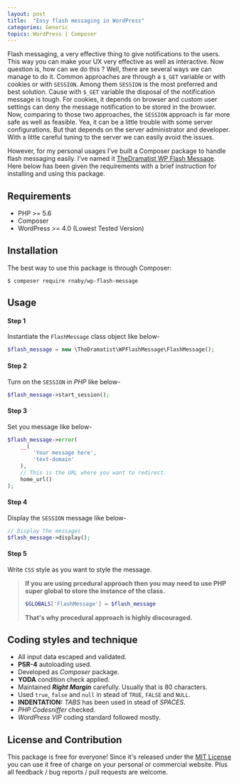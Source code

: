 ```yaml
---
layout: post
title:  "Easy flash messaging in WordPress"
categories: Generic
topics: WordPress | Composer
---
```


Flash messaging, a very effective thing to give notifications to the users. This way you can make your UX very effective as well as interactive. Now question is, how can we do this ? Well, there are several ways we can manage to do it. Common approaches are through a `$_GET` variable or with cookies or with `SESSION`. Among them `SESSION` is the most preferred and best solution. Cause with `$_GET` variable the disposal of the notification message is tough. For cookies, it depends on browser and custom user settings can deny the message notification to be stored in the browser. Now, comparing to those two approaches, the `SESSION` approach is far more safe as well as feasible. Yea, it can be a little trouble with some server configurations. But that depends on the server administrator and developer. With a little careful tuning to the server we can easily avoid the issues.

However, for my personal usages I’ve built a Composer package to handle flash messaging easily. I’ve named it [TheDramatist WP Flash Message](https://github.com/rnaby/wp-flash-message). Here below has been given the requirements with a brief instruction for installing and using this package. 


## Requirements
- PHP >= 5.6
- Composer
- WordPress >= 4.0 (Lowest Tested Version)

## Installation
The best way to use this package is through Composer:
```
$ composer require rnaby/wp-flash-message
```
## Usage
#### Step 1
Instantiate the `FlashMessage` class object like below-

```php
$flash_message = new \TheDramatist\WPFlashMessage\FlashMessage();
```

#### Step 2
Turn on the `SESSION` in *PHP* like below-

```php
$flash_message->start_session();
```

#### Step 3
Set you message like below-

```php
$flash_message->error(
    __(
        'Your message here',
        'text-domain'
    ),
    // This is the URL where you want to redirect.
    home_url()
);
```

#### Step 4
Display the `SESSION` message like below-

```php
// Display the messages
$flash_message->display();
```

#### Step 5
Write `CSS` style as you want to style the message.

> **If you are using prcedural approach then you may need to use PHP super global to store the instance of the class.**
> 
> ```php
> $GLOBALS['FlashMessage'] = $flash_message
> ```
> 
> **That's why procedural approach is highly discouraged.**

## Coding styles and technique
* All input data escaped and validated.
* **PSR-4** autoloading used.
* Developed as *Composer* package.
* **YODA** condition check applied.
* Maintained ***Right Margin*** carefully. Usually that is 80 characters.
* Used `true`, `false` and `null` in stead of `TRUE`, `FALSE` and `NULL`.
* **INDENTATION:** *TABS* has been used in stead of *SPACES*.
* *PHP Codesniffer* checked.
* *WordPress VIP* coding standard followed mostly.

## License and Contribution

This package is free for everyone! Since it's released under the [MIT License](https://github.com/rnaby/wp-flash-message/blob/master/LICENSE) you can use it free of charge on your personal or commercial website. Plus all feedback / bug reports / pull requests are welcome.
